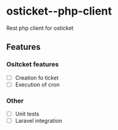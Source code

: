 # osticket--php-client

Rest php client for osticket

## Features
### Ositcket features

- [ ] Creation fo ticket
- [ ] Execution of cron

### Other
- [ ] Unit tests
- [ ] Laravel integration
